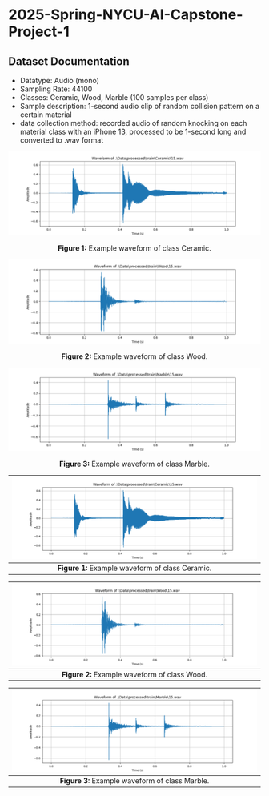﻿# 2025-Spring-NYCU-AI-Capstone-Project-1

## Dataset Documentation
- Datatype: Audio (mono)
- Sampling Rate: 44100
- Classes: Ceramic, Wood, Marble (100 samples per class)
- Sample description: 1-second audio clip of random collision pattern on a certain material
- data collection method: recorded audio of random knocking on each material class with an iPhone 13, processed to be 1-second long and converted to .wav format

<p></p>

![ceramic example](images/Ceramic%2015.png)
<div align="center"><strong>Figure 1:</strong> Example waveform of class Ceramic.</div>
<p></p>

![Wood example](images/wood%2015.png)
<div align="center"><strong>Figure 2:</strong> Example waveform of class Wood.</div>

<p></p>

![Marble example](images/marble%2015.png)
<div align="center"><strong>Figure 3:</strong> Example waveform of class Marble.</div>

| ![Ceramic Example](images/Ceramic%2015.png) |
|:--:|
| **Figure 1:** Example waveform of class Ceramic. |

| ![Wood Example](images/wood%2015.png) |
|:--:|
| **Figure 2:** Example waveform of class Wood. |

| ![Marble Example](images/marble%2015.png) |
|:--:|
| **Figure 3:** Example waveform of class Marble. |
